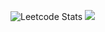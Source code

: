 ![Leetcode Stats](https://leetcard.Chuuf_Master/Chuuf_Master)
<img src="https://github-profile-trophy.vercel.app/?username=ChuufMaster&theme=juicyfresh&no-bg=true" />
<!--
**ChuufMaster/ChuufMaster** is a ✨ _special_ ✨ repository because its `README.md` (this file) appears on your GitHub profile.

Here are some ideas to get you started:

- 🔭 I’m currently working on ...
- 🌱 I’m currently learning ...
- 👯 I’m looking to collaborate on ...
- 🤔 I’m looking for help with ...
- 💬 Ask me about ...
- 📫 How to reach me: ...
- 😄 Pronouns: ...
- ⚡ Fun fact: ...
-->
